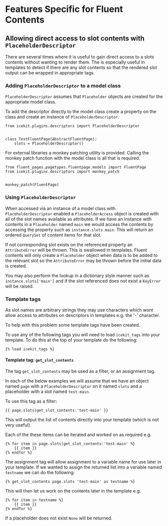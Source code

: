 # Features Specific for Fluent Contents

## Allowing direct access to slot contents with `PlaceholderDescriptor`

There are several times where it is useful to gain direct access to a slots contents without 
wanting to render them. The is especially useful in templates to detect if there are any slot 
contents so that the rendered slot output can be wrapped in appropriate tags.

### Adding `PlaceholderDescriptor` to a model class

`PlaceholderDescriptor` assumes that `Placeholder` objects are created for the appropriate model
 class.

To add the descriptor directly to the model class create a property on the class and create an 
instance of `PlaceholderDescriptor`.

    from icekit.plugins.descriptors import PlaceholderDescriptor


    class TestFluentPage(AbstractFluentPage):
        slots = PlaceholderDescriptor()


For external libraries a monkey patching utility is provided. Calling the monkey patch function 
with the model class is all that is required.

    from fluent_pages.pagetypes.fluentpage.models import FluentPage
    from icekit.plugins.descriptors import monkey_patch


    monkey_patch(FluentPage)

### Using `PlaceholderDescriptor`

When accessed via an instance of a model class with `PlaceholderDescriptor` enabled a 
`PlaceholderAccess` object is created with all of the slot names available as attributes. If we have
an instance with contents in a `Placeholder` named `main` we would access the contents by accessing 
the property such as `instance.slots.main`. This will return an ordered `QuerySet` of content items 
for that slot.
 
If not corresponding slot exists on the referenced property an `AttributeError` will be thrown. This 
is swallowed in templates. Fluent contents will only create a `Placeholder` object when data is to 
be added to the relevant slot so the `AttributeError` may be thrown before the initial data is 
created.

You may also perform the lookup in a dictionary style manner such as `instance.slots['main']` and
if the slot referenced does not exist a `KeyError` will be raised.

### Template tags

As slot names are arbitrary strings they may use characters which wont allow access to attributes 
on descriptors in templates e.g. the '-' character.

To help with this problem some template tags have been created.

To use any of the following tags you will need to load `icekit_tags` into your template. To do this
at the top of your template do the following:

    {% load icekit_tags %}

#### Template tag: `get_slot_contents`

The tag `get_slot_contents` may be used as a filter, or an assignment tag.

In each of the below examples we will assume that we have an object named `page` with a 
`PlaceholderDescriptor` on it named `slots` and a placeholder with a slot named `test-main`.

To use this tag as a filter:

    {{ page.slots|get_slot_contents:'test-main' }}

This will output the list of contents directly into your template (which is not very useful).

Each of the these items can be iterated and worked on as required e.g.

    {% for item in page.slots|get_slot_contents:'test-main' %}
        {{ item }}
    {% endfor %}

The assignment tag will allow assignment to a variable name for use later in your template. 
If we wanted to assign the returned list into a variable named `testname` we can do the following:

    {% get_slot_contents page.slots 'test-main' as testname %}

This will then let us work on the contents later in the template e.g.

    {% for item in testname %}
        {{ item }}
    {% endfor %}

If a placeholder does not exist `None` will be returned.

